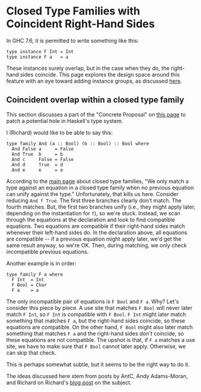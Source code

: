 # Closed Type Families with Coincident Right-Hand Sides



In GHC 7.6, it is permitted to write something like this:


```wiki
type instance F Int = Int
type instance F a   = a
```


These instances surely overlap, but in the case when they do, the right-hand sides coincide. This page explores the design space around this feature with an eye toward adding instance groups, as discussed [here](new-axioms).


## Coincident overlap within a closed type family



This section discusses a part of the "Concrete Proposal" on [this page](new-axioms/nonlinearity) to patch a potential hole in Haskell's type system.



I (Richard) would like to be able to say this:


```wiki
type family And (a :: Bool) (b :: Bool) :: Bool where
  And False a     = False
  And True  b     = b
  And c     False = False
  And d     True  = d
  And e     e     = e
```


According to the [main page](new-axioms) about closed type families, "We only match a type against an equation in a closed type family when no previous equation can unify against the type." Unfortunately, that kills us here. Consider reducing `And f True`. The first three branches clearly don't match. The fourth matches. But, the first two branches unify (i.e., they might apply later, depending on the instantiation for `f`), so we're stuck. Instead, we scan through the equations at the declaration and look to find compatible equations. Two equations are compatible if their right-hand sides match whenever their left-hand sides do. In the declaration above, all equations are compatible -- if a previous equation might apply later, we'd get the same result anyway, so we're OK. Then, during matching, we only check *in*compatible previous equations.



Another example is in order:


```wiki
type family F a where
  F Int  = Int
  F Bool = Char
  F a    = a
```


The only incompatible pair of equations is `F Bool` and `F a`. Why? Let's consider this piece by piece. A use site that matches `F Bool` will never later match `F Int`, so `F Int` is compatible with `F Bool`. `F Int` might later match something that matches `F a`, but the right-hand sides coincide, so these equations are compatible. On the other hand, `F Bool` might also later match something that matches `F a` and the right-hand sides *don't* coincide, so these equations are not compatible. The upshot is that, if `F a` matches a use site, we have to make sure that `F Bool` cannot later apply. Otherwise, we can skip that check.



This is perhaps somewhat subtle, but it seems to be the right way to do it.



The ideas discussed here stem from posts by AntC, Andy Adams-Moran, and Richard on Richard's [
blog post](http://typesandkinds.wordpress.com/2013/04/29/coincident-overlap-in-type-families/) on the subject.


